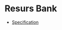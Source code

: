 # Resurs Bank

 * [Specification](https://docs.google.com/document/d/1oXHd8pW9lbaE6AlrL88VqHhzASd2JwYdjOIQ4NFjXRY/edit?ts=56e8a98b)